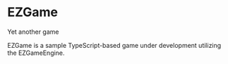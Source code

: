 # EZGame
Yet another game

EZGame is a sample TypeScript-based game under development utilizing the EZGameEngine.